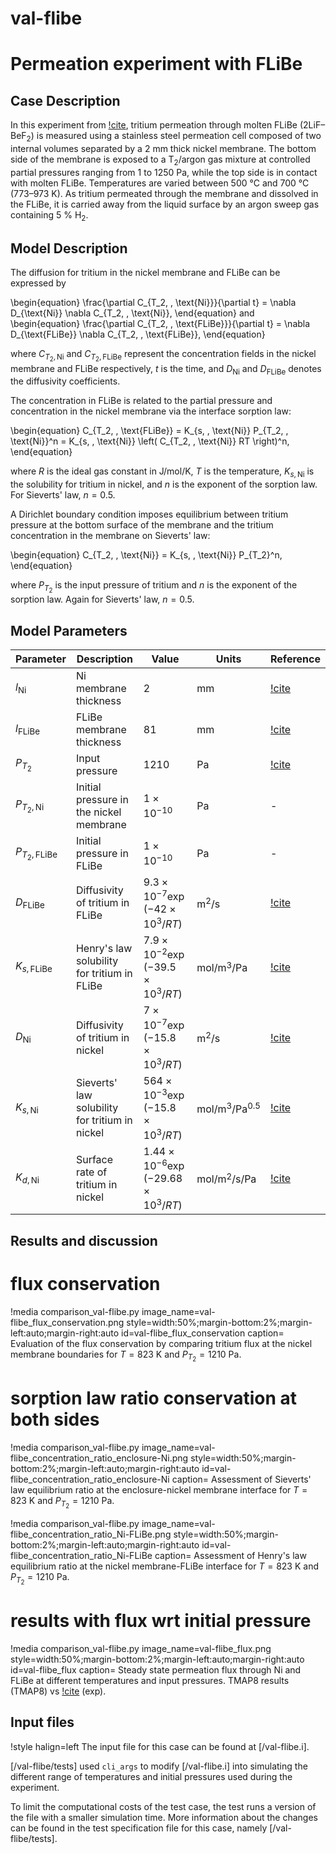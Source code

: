 # val-flibe

# Permeation experiment with FLiBe

## Case Description

In this experiment from [!cite](calderoni2008measurement), tritium permeation through molten FLiBe (2LiF–BeF$_2$) is measured using a stainless steel permeation cell composed of two internal volumes separated by a 2 mm thick nickel membrane. The bottom side of the membrane is exposed to a T$_2$/argon gas mixture at controlled partial pressures ranging from 1 to 1250 Pa, while the top side is in contact with molten FLiBe. Temperatures are varied between 500 °C and 700 °C (773–973 K). As tritium permeated through the membrane and dissolved in the FLiBe, it is carried away from the liquid surface by an argon sweep gas containing 5 $\%$ H$_2$.

## Model Description

The diffusion for tritium in the nickel membrane and FLiBe can be expressed by

\begin{equation}
\frac{\partial C_{T_2, \,  \text{Ni}}}{\partial t} = \nabla D_{\text{Ni}} \nabla C_{T_2, \,  \text{Ni}},
\end{equation}
and
\begin{equation}
\frac{\partial C_{T_2, \,  \text{FLiBe}}}{\partial t} = \nabla D_{\text{FLiBe}} \nabla C_{T_2, \,  \text{FLiBe}},
\end{equation}

where $C_{T_2, \,  \text{Ni}}$ and $C_{T_2, \,  \text{FLiBe}}$ represent the concentration fields in the nickel membrane and FLiBe respectively, $t$ is the time, and $D_{\text{Ni}}$ and $D_{\text{FLiBe}}$ denotes the diffusivity coefficients.

The concentration in FLiBe is related to the partial pressure and concentration in the nickel membrane via the interface sorption law:

\begin{equation}
C_{T_2, \,  \text{FLiBe}} = K_{s, \,  \text{Ni}} P_{T_2, \,  \text{Ni}}^n = K_{s, \,  \text{Ni}} \left( C_{T_2, \,  \text{Ni}} RT \right)^n,
\end{equation}

where $R$ is the ideal gas constant in J/mol/K, $T$ is the temperature, $K_{s, \,  \text{Ni}}$ is the solubility for tritium in nickel, and $n$ is the exponent of the sorption law. For Sieverts' law, $n=0.5$.

A Dirichlet boundary condition imposes equilibrium between tritium pressure at the bottom surface of the membrane and the tritium concentration in the membrane on Sieverts' law:

\begin{equation}
C_{T_2, \,  \text{Ni}} = K_{s, \,  \text{Ni}} P_{T_2}^n,
\end{equation}

where $P_{T_2}$ is the input pressure of tritium and $n$ is the exponent of the sorption law. Again for Sieverts' law, $n=0.5$.

## Model Parameters

| Parameter | Description | Value | Units | Reference |
| --------- | ----------- | ----- | ----- | --------- |
| $l_{\mathrm{Ni}}$ | Ni membrane thickness | $2$ | mm | [!cite](calderoni2008measurement) |
| $l_{\mathrm{FLiBe}}$ | FLiBe membrane thickness | $81$ | mm | [!cite](calderoni2008measurement) |
| $P_{T_2}$ | Input pressure | $1210$ | Pa | [!cite](hattab2024openfoam) |
| $P_{T_2, \mathrm{Ni}}$ | Initial pressure in the nickel membrane | $1\times 10^{-10}$ | Pa | - |
| $P_{T_2, \mathrm{FLiBe}}$ | Initial pressure in FLiBe | $1\times 10^{-10}$ | Pa | - |
| $D_{\mathrm{FLiBe}}$ | Diffusivity of tritium in FLiBe | $9.3 \times 10^{-7} \exp(- 42 \times 10^3 / RT)$ | m$^2$/s | [!cite](calderoni2008measurement) |
| $K_{s, \mathrm{FLiBe}}$ | Henry's law solubility for tritium in FLiBe | $7.9 \times 10^{-2} \exp(- 39.5 \times 10^3 / RT)$ | mol/m$^3$/Pa | [!cite](calderoni2008measurement) |
| $D_{\mathrm{Ni}}$ | Diffusivity of tritium in nickel | $7 \times 10^{-7} \exp(- 15.8 \times 10^3 / RT)$ | m$^2$/s | [!cite](causey2012tritium) |
| $K_{s, \mathrm{Ni}}$ | Sieverts' law solubility for tritium in nickel | $564 \times 10^{-3} \exp(- 15.8 \times 10^3 / RT)$ | mol/m$^3$/Pa$^{0.5}$ | [!cite](calderoni2008measurement) |
| $K_{d, \mathrm{Ni}}$ | Surface rate of tritium in nickel | $1.44 \times 10^{-6} \exp(- 29.68 \times 10^3 / RT)$ | mol/m$^{2}$/s/Pa | [!cite](altunoglu1991permeation) |

## Results and discussion

# flux conservation

!media comparison_val-flibe.py
       image_name=val-flibe_flux_conservation.png
       style=width:50%;margin-bottom:2%;margin-left:auto;margin-right:auto
       id=val-flibe_flux_conservation
       caption= Evaluation of the flux conservation by comparing tritium flux at the nickel membrane boundaries for $T = 823$ K and $P_{T_2} = 1210$ Pa.

# sorption law ratio conservation at both sides

!media comparison_val-flibe.py
       image_name=val-flibe_concentration_ratio_enclosure-Ni.png
       style=width:50%;margin-bottom:2%;margin-left:auto;margin-right:auto
       id=val-flibe_concentration_ratio_enclosure-Ni
       caption= Assessment of Sieverts' law equilibrium ratio at the enclosure-nickel membrane interface for $T = 823$ K and $P_{T_2} = 1210$ Pa.

!media comparison_val-flibe.py
       image_name=val-flibe_concentration_ratio_Ni-FLiBe.png
       style=width:50%;margin-bottom:2%;margin-left:auto;margin-right:auto
       id=val-flibe_concentration_ratio_Ni-FLiBe
       caption= Assessment of Henry's law equilibrium ratio at the nickel membrane-FLiBe interface for $T = 823$ K and $P_{T_2} = 1210$ Pa.

# results with flux wrt initial pressure

!media comparison_val-flibe.py
       image_name=val-flibe_flux.png
       style=width:50%;margin-bottom:2%;margin-left:auto;margin-right:auto
       id=val-flibe_flux
       caption= Steady state permeation flux through Ni and FLiBe at different temperatures and input pressures. TMAP8 results (TMAP8) vs [!cite](calderoni2008measurement) (exp).

## Input files

!style halign=left
The input file for this case can be found at [/val-flibe.i].

[/val-flibe/tests] used `cli_args` to modify [/val-flibe.i] into simulating the different range of temperatures and initial pressures used during the experiment.

To limit the computational costs of the test case, the test runs a version of the file with a smaller simulation time. More information about the changes can be found in the test specification file for this case, namely [/val-flibe/tests].
